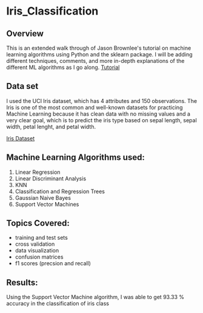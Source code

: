 # Iris_Classification

## Overview

This is an extended walk through of Jason Brownlee's tutorial on machine learning algorithms using Python and the sklearn package. I will be adding different techniques, comments, and more in-depth explanations of the different ML algorithms as I go along. 
[Tutorial](https://machinelearningmastery.com/machine-learning-in-python-step-by-step/)

## Data set
I used the UCI Iris dataset, which has 4 attributes and 150 observations. The Iris is one of the most common and well-known datasets for practicing Machine Learning because it has clean data with no missing values and a very clear goal, which is to predict the iris type based on sepal length, sepal width, petal lenght, and petal width. 

[Iris Dataset](https://archive.ics.uci.edu/ml/machine-learning-databases/iris/iris.data)

## Machine Learning Algorithms used:

1. Linear Regression
2. Linear Discriminant Analysis
3. KNN
4. Classification and Regression Trees
5. Gaussian Naive Bayes
6. Support Vector Machines

## Topics Covered:
* training and test sets
* cross validation
* data visualization
* confusion matrices
* f1 scores (precsion and recall)

## Results: 
Using the Support Vector Machine algorithm, I was able to get 93.33 % accuracy in the classification of iris class




